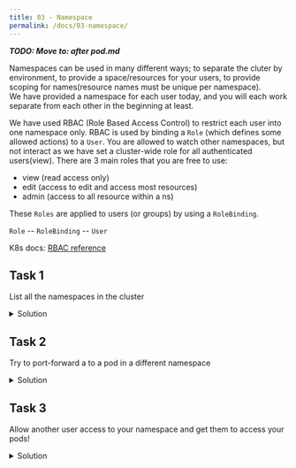 ```yaml
---
title: 03 - Namespace
permalink: /docs/03-namespace/
---
```

***TODO: Move to: after pod.md***

Namespaces can be used in many different ways; to separate the cluter by environment,
to provide a space/resources for your users, to provide scoping for names(resource names must be unique per namespace).  
We have provided a namespace for each user today, and you will each work separate from each other in the beginning at least.


We have used RBAC (Role Based Access Control) to restrict each user into one namespace only.
RBAC is used by binding a `Role` (which defines some allowed actions) to a `User`.
You are allowed to watch other namespaces, but not interact as we have set a cluster-wide role for all authenticated users(view). There are 3 main roles that you are free to use:
- view (read access only)
- edit (access to edit and access most resources)
- admin (access to all resource within a ns)

These `Roles` are applied to users (or groups) by using a `RoleBinding`.

`Role` -- `RoleBinding` -- `User`



K8s docs: [RBAC reference ](http://ubuntu-k8s-3.local:30827/docs/admin/authorization/rbac/)
## Task 1

List all the namespaces in the cluster

<details>
 <summary>Solution</summary>
 <div markdown="1">

### Solution: List namespaces

- `kubectl get ns ` (short hand for namespace)

 </div>
</details>  

## Task 2

Try to port-forward a to a pod in a different namespace

<details>
 <summary>Solution</summary>
 <div markdown="1">

### Solution: Try to port forward

- `kubectl port-forward [pod-name] --namespace [namespace]`

 </div>
</details>

## Task 3

Allow another user access to your namespace and get them to access your pods!


<details>
 <summary>Solution</summary>
 <div markdown="1">

### Solution: Allowing Access

- `kubectl create rolebinding [new-rolebinding-name] --user=[username] --clusterrole=[edit|admin]`

 </div>
</details>
